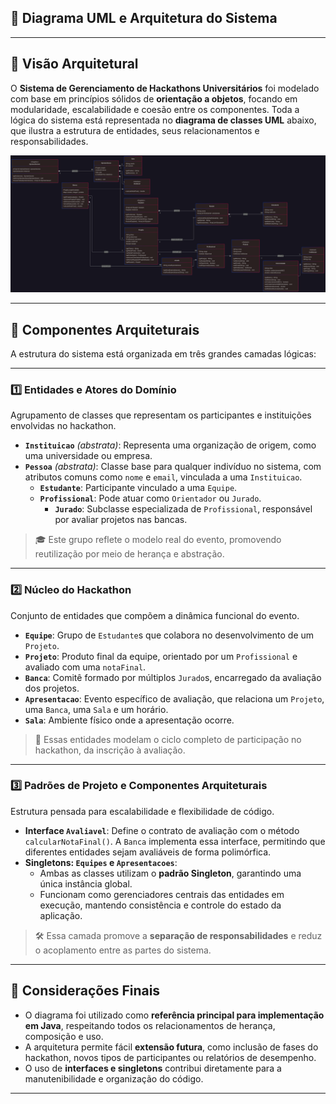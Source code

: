 ## 📘 Diagrama UML e Arquitetura do Sistema

---

## 🧠 Visão Arquitetural

O **Sistema de Gerenciamento de Hackathons Universitários** foi modelado com base em princípios sólidos de **orientação a objetos**, focando em modularidade, escalabilidade e coesão entre os componentes. Toda a lógica do sistema está representada no **diagrama de classes UML** abaixo, que ilustra a estrutura de entidades, seus relacionamentos e responsabilidades.

<div align="center">

![Diagrama UML](assets/imagens/UML2.0.png)

</div>

---

## 🧱 Componentes Arquiteturais

A estrutura do sistema está organizada em três grandes camadas lógicas:

---

### 1️⃣ Entidades e Atores do Domínio

Agrupamento de classes que representam os participantes e instituições envolvidas no hackathon.

- **`Instituicao`** *(abstrata)*: Representa uma organização de origem, como uma universidade ou empresa.
- **`Pessoa`** *(abstrata)*: Classe base para qualquer indivíduo no sistema, com atributos comuns como `nome` e `email`, vinculada a uma `Instituicao`.
  - **`Estudante`**: Participante vinculado a uma `Equipe`.
  - **`Profissional`**: Pode atuar como `Orientador` ou `Jurado`.
    - **`Jurado`**: Subclasse especializada de `Profissional`, responsável por avaliar projetos nas bancas.

> 🎓 Este grupo reflete o modelo real do evento, promovendo reutilização por meio de herança e abstração.

---

### 2️⃣ Núcleo do Hackathon

Conjunto de entidades que compõem a dinâmica funcional do evento.

- **`Equipe`**: Grupo de `Estudante`s que colabora no desenvolvimento de um `Projeto`.
- **`Projeto`**: Produto final da equipe, orientado por um `Profissional` e avaliado com uma `notaFinal`.
- **`Banca`**: Comitê formado por múltiplos `Jurado`s, encarregado da avaliação dos projetos.
- **`Apresentacao`**: Evento específico de avaliação, que relaciona um `Projeto`, uma `Banca`, uma `Sala` e um horário.
- **`Sala`**: Ambiente físico onde a apresentação ocorre.

> 🧩 Essas entidades modelam o ciclo completo de participação no hackathon, da inscrição à avaliação.

---

### 3️⃣ Padrões de Projeto e Componentes Arquiteturais

Estrutura pensada para escalabilidade e flexibilidade de código.

- **Interface `Avaliavel`**: Define o contrato de avaliação com o método `calcularNotaFinal()`. A `Banca` implementa essa interface, permitindo que diferentes entidades sejam avaliáveis de forma polimórfica.
- **Singletons: `Equipes` e `Apresentacoes`**:
  - Ambas as classes utilizam o **padrão Singleton**, garantindo uma única instância global.
  - Funcionam como gerenciadores centrais das entidades em execução, mantendo consistência e controle do estado da aplicação.

> 🛠️ Essa camada promove a **separação de responsabilidades** e reduz o acoplamento entre as partes do sistema.

---

## 📌 Considerações Finais

- O diagrama foi utilizado como **referência principal para implementação em Java**, respeitando todos os relacionamentos de herança, composição e uso.
- A arquitetura permite fácil **extensão futura**, como inclusão de fases do hackathon, novos tipos de participantes ou relatórios de desempenho.
- O uso de **interfaces e singletons** contribui diretamente para a manutenibilidade e organização do código.

---
